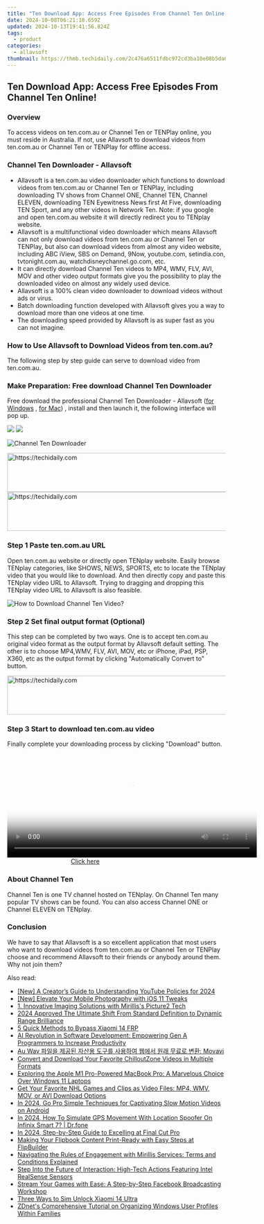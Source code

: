 ```yaml
---
title: "Ten Download App: Access Free Episodes From Channel Ten Online!"
date: 2024-10-08T06:21:18.659Z
updated: 2024-10-13T19:41:56.824Z
tags:
  - product
categories:
  - allavsoft
thumbnail: https://thmb.techidaily.com/2c476a6511fdbc972cd3ba10e08b5da699f589d12e50cb2bcf28a3be854e91bc.jpg
---
```


## Ten Download App: Access Free Episodes From Channel Ten Online!

### Overview

To access videos on ten.com.au or Channel Ten or TENPlay online, you must reside in Australia. If not, use Allavsoft to download videos from ten.com.au or Channel Ten or TENPlay for offline access.

### Channel Ten Downloader - Allavsoft

* Allavsoft is a ten.com.au video downloader which functions to download videos from ten.com.au or Channel Ten or TENPlay, including downloading TV shows from Channel ONE, Channel TEN, Channel ELEVEN, downloading TEN Eyewitness News first At Five, downloading TEN Sport, and any other videos in Network Ten. Note: if you google and open ten.com.au website it will directly redirect you to TENplay website.
* Allavsoft is a multifunctional video downloader which means Allavsoft can not only download videos from ten.com.au or Channel Ten or TENPlay, but also can download videos from almost any video website, including ABC iView, SBS on Demand, 9Now, youtube.com, setindia.con, tvtonight.com.au, watchdisneychannel.go.com, etc.
* It can directly download Channel Ten videos to MP4, WMV, FLV, AVI, MOV and other video output formats give you the possibility to play the downloaded video on almost any widely used device.
* Allavsoft is a 100% clean video downloader to download videos without ads or virus.
* Batch downloading function developed with Allavsoft gives you a way to download more than one videos at one time.
* The downloading speed provided by Allavsoft is as super fast as you can not imagine.

### How to Use Allavsoft to Download Videos from ten.com.au?

The following step by step guide can serve to download video from ten.com.au.

### Make Preparation: Free download Channel Ten Downloader

Free download the professional Channel Ten Downloader - Allavsoft ([for Windows](https://tools.techidaily.com/allavsoft/products/) , [for Mac](https://tools.techidaily.com/allavsoft/products/)) , install and then launch it, the following interface will pop up.

[![](https://www.allavsoft.com/how-to/../images/how-to/free-download-win.jpg)](https://tools.techidaily.com/allavsoft/products/) [![](https://www.allavsoft.com/how-to/../images/how-to/free-download-mac.jpg)](https://tools.techidaily.com/allavsoft/products/)

![Channel Ten Downloader](https://www.allavsoft.com/how-to/../images/allavsoft/screen-shot-600.jpg)

<!-- affiliate ads begin -->
<a href="https://imp.i357552.net/c/5597632/947746/11832" target="_top" id="947746">
  <img src="//a.impactradius-go.com/display-ad/11832-947746" border="0" alt="https://techidaily.com" width="728" height="90"/>
</a>
<img height="0" width="0" src="https://imp.i357552.net/i/5597632/947746/11832" style="position:absolute;visibility:hidden;" border="0" />
<!-- affiliate ads end -->

<!-- affiliate ads begin -->
<a href="https://ephamedtechinc.pxf.io/c/5597632/2123509/26400" target="_top" id="2123509">
  <img src="//a.impactradius-go.com/display-ad/26400-2123509" border="0" alt="https://techidaily.com" width="728" height="90"/>
</a>
<img height="0" width="0" src="https://ephamedtechinc.pxf.io/i/5597632/2123509/26400" style="position:absolute;visibility:hidden;" border="0" />
<!-- affiliate ads end -->

### Step 1 Paste ten.com.au URL

Open ten.com.au website or directly open TENplay website. Easily browse TENplay categories, like SHOWS, NEWS, SPORTS, etc to locate the TENplay video that you would like to download. And then directly copy and paste this TENplay video URL to Allavsoft. Trying to dragging and dropping this TENplay video URL to Allavsoft is also feasible.

![How to Download Channel Ten Video?](https://www.allavsoft.com/how-to/../images/how-to/download-rtmp-video/download-rtmp-video.jpg)

### Step 2 Set final output format (Optional)

This step can be completed by two ways. One is to accept ten.com.au original video format as the output format by Allavsoft default setting. The other is to choose MP4,WMV, FLV, AVI, MOV, etc or iPhone, iPad, PSP, X360, etc as the output format by clicking "Automatically Convert to" button.

<!-- affiliate ads begin -->
<a href="https://appsumo.8odi.net/c/5597632/2130887/7443" target="_top" id="2130887">
  <img src="//a.impactradius-go.com/display-ad/7443-2130887" border="0" alt="https://techidaily.com" width="728" height="90"/>
</a>
<img height="0" width="0" src="https://appsumo.8odi.net/i/5597632/2130887/7443" style="position:absolute;visibility:hidden;" border="0" />
<!-- affiliate ads end -->

### Step 3 Start to download ten.com.au video

Finally complete your downloading process by clicking "Download" button.

<!-- affiliate ads begin -->
<span id="1982459">
					<video width="576" height="240" style="cursor:pointer"
           poster="//a.impactradius-go.com/display-clicktoplayimage/1982459.png"
           onclick="if(!this.playClicked){this.play();this.setAttribute('controls',true);this.playClicked=true;}">
	   <source src="//a.impactradius-go.com/display-ad/22993-1982459">
	   <img src="//a.impactradius-go.com/display-clicktoplayimage/1982459.png" style="border: none; height: 100%; width: 100%; object-fit: contain">
	</video>
	<div style="width:360px;text-align:center"><a href="javascript:window.open(decodeURIComponent('https%3A%2F%2Fhomestyler.sjv.io%2Fc%2F5597632%2F1982459%2F22993'), '_blank');void(0);">Click here</a></div>
</span>
<img height="0" width="0" src="https://imp.pxf.io/i/5597632/1982459/22993" style="position:absolute;visibility:hidden;" border="0" />
<!-- affiliate ads end -->

### About Channel Ten

Channel Ten is one TV channel hosted on TENplay. On Channel Ten many popular TV shows can be found. You can also access Channel ONE or Channel ELEVEN on TENplay.

### Conclusion

We have to say that Allavsoft is a so excellent application that most users who want to download videos from ten.com.au or Channel Ten or TENPlay choose and recommend Allavsoft to their friends or anybody around them. Why not join them?

<ins class="adsbygoogle"
     style="display:block"
     data-ad-format="autorelaxed"
     data-ad-client="ca-pub-7571918770474297"
     data-ad-slot="1223367746"></ins>

<ins class="adsbygoogle"
     style="display:block"
     data-ad-client="ca-pub-7571918770474297"
     data-ad-slot="8358498916"
     data-ad-format="auto"
     data-full-width-responsive="true"></ins>

<span class="atpl-alsoreadstyle">Also read:</span>
<div><ul>
<li><a href="https://youtube-zero.techidaily.com/-creators-guide-to-understanding-youtube-policies-for-2024/"><u>[New] A Creator’s Guide to Understanding YouTube Policies for 2024</u></a></li>
<li><a href="https://article-files.techidaily.com/new-elevate-your-mobile-photography-with-ios-11-tweaks/"><u>[New] Elevate Your Mobile Photography with iOS 11 Tweaks</u></a></li>
<li><a href="https://win-extraordinary.techidaily.com/1-innovative-imaging-solutions-with-mirilliss-picture2-tech/"><u>1. Innovative Imaging Solutions with Mirillis's Picture2 Tech</u></a></li>
<li><a href="https://fox-http.techidaily.com/2024-approved-the-ultimate-shift-from-standard-definition-to-dynamic-range-brilliance/"><u>2024 Approved The Ultimate Shift From Standard Definition to Dynamic Range Brilliance</u></a></li>
<li><a href="https://bypass-frp.techidaily.com/5-quick-methods-to-bypass-xiaomi-14-frp-by-drfone-android/"><u>5 Quick Methods to Bypass Xiaomi 14 FRP</u></a></li>
<li><a href="https://win-extraordinary.techidaily.com/ai-revolution-in-software-development-empowering-gen-a-programmers-to-increase-productivity/"><u>AI Revolution in Software Development: Empowering Gen A Programmers to Increase Productivity</u></a></li>
<li><a href="https://win-bytes.techidaily.com/au-wav-movavi/"><u>Au Wav 파일을 제공된 자산용 도구를 사용하여 웹에서 원래 무료로 변환: Movavi</u></a></li>
<li><a href="https://win-extraordinary.techidaily.com/convert-and-download-your-favorite-chilloutzone-videos-in-multiple-formats/"><u>Convert and Download Your Favorite ChilloutZone Videos in Multiple Formats</u></a></li>
<li><a href="https://win-extraordinary.techidaily.com/exploring-the-apple-m1-pro-powered-macbook-pro-a-marvelous-choice-over-windows-11-laptops/"><u>Exploring the Apple M1 Pro-Powered MacBook Pro: A Marvelous Choice Over Windows 11 Laptops</u></a></li>
<li><a href="https://win-extraordinary.techidaily.com/get-your-favorite-nhl-games-and-clips-as-video-files-mp4-wmv-mov-or-avi-download-options/"><u>Get Your Favorite NHL Games and Clips as Video Files: MP4, WMV, MOV, or AVI Download Options</u></a></li>
<li><a href="https://some-techniques.techidaily.com/in-2024-go-pro-simple-techniques-for-captivating-slow-motion-videos-on-android/"><u>In 2024, Go Pro Simple Techniques for Captivating Slow Motion Videos on Android</u></a></li>
<li><a href="https://review-topics.techidaily.com/in-2024-how-to-simulate-gps-movement-with-location-spoofer-on-infinix-smart-7-drfone-by-drfone-virtual-android/"><u>In 2024, How To Simulate GPS Movement With Location Spoofer On Infinix Smart 7? | Dr.fone</u></a></li>
<li><a href="https://extra-approaches.techidaily.com/in-2024-step-by-step-guide-to-excelling-at-final-cut-pro/"><u>In 2024, Step-by-Step Guide to Excelling at Final Cut Pro</u></a></li>
<li><a href="https://win-latest.techidaily.com/making-your-flipbook-content-print-ready-with-easy-steps-at-flipbuilder/"><u>Making Your Flipbook Content Print-Ready with Easy Steps at FlipBuilder</u></a></li>
<li><a href="https://win-extraordinary.techidaily.com/navigating-the-rules-of-engagement-with-mirillis-services-terms-and-conditions-explained/"><u>Navigating the Rules of Engagement with Mirillis Services: Terms and Conditions Explained</u></a></li>
<li><a href="https://win-extraordinary.techidaily.com/step-into-the-future-of-interaction-high-tech-actions-featuring-intel-realsense-sensors/"><u>Step Into the Future of Interaction: High-Tech Actions Featuring Intel RealSense Sensors</u></a></li>
<li><a href="https://win-extraordinary.techidaily.com/stream-your-games-with-ease-a-step-by-step-facebook-broadcasting-workshop/"><u>Stream Your Games with Ease: A Step-by-Step Facebook Broadcasting Workshop</u></a></li>
<li><a href="https://sim-unlock.techidaily.com/three-ways-to-sim-unlock-xiaomi-14-ultra-by-drfone-android/"><u>Three Ways to Sim Unlock Xiaomi 14 Ultra</u></a></li>
<li><a href="https://win-extraordinary.techidaily.com/zdnets-comprehensive-tutorial-on-organizing-windows-user-profiles-within-families/"><u>ZDnet's Comprehensive Tutorial on Organizing Windows User Profiles Within Families</u></a></li>
</ul></div>

